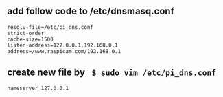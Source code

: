 ## add follow code to /etc/dnsmasq.conf
```
resolv-file=/etc/pi_dns.conf
strict-order
cache-size=1500
listen-address=127.0.0.1,192.168.0.1
address=/www.raspicam.com/192.168.0.1
```

## create new file by ` $ sudo vim /etc/pi_dns.conf` 
```
nameserver 127.0.0.1
```


